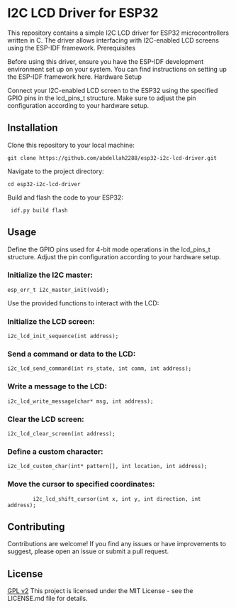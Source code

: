 # I2C LCD Driver for ESP32

This repository contains a simple I2C LCD driver for ESP32 microcontrollers written in C. The driver allows interfacing with I2C-enabled LCD screens using the ESP-IDF framework.
Prerequisites

Before using this driver, ensure you have the ESP-IDF development environment set up on your system. You can find instructions on setting up the ESP-IDF framework here.
Hardware Setup

Connect your I2C-enabled LCD screen to the ESP32 using the specified GPIO pins in the lcd_pins_t structure. Make sure to adjust the pin configuration according to your hardware setup.
## Installation

Clone this repository to your local machine:

``` git clone https://github.com/abdellah2288/esp32-i2c-lcd-driver.git ```

Navigate to the project directory:

```cd esp32-i2c-lcd-driver ```

Build and flash the code to your ESP32:

  ```  idf.py build flash ```

## Usage

Define the GPIO pins used for 4-bit mode operations in the lcd_pins_t structure. Adjust the pin configuration according to your hardware setup.

### Initialize the I2C master:


```
esp_err_t i2c_master_init(void);
```
Use the provided functions to interact with the LCD:

### Initialize the LCD screen:

```
i2c_lcd_init_sequence(int address);
```
### Send a command or data to the LCD:
```
i2c_lcd_send_command(int rs_state, int comm, int address);
```
### Write a message to the LCD:
```
i2c_lcd_write_message(char* msg, int address);
```
### Clear the LCD screen:
```
i2c_lcd_clear_screen(int address);
```
### Define a custom character:
```
i2c_lcd_custom_char(int* pattern[], int location, int address);
```
### Move the cursor to specified coordinates:
```
        i2c_lcd_shift_cursor(int x, int y, int direction, int address);
```
## Contributing

Contributions are welcome! If you find any issues or have improvements to suggest, please open an issue or submit a pull request.
## License
[GPL v2](https://www.gnu.org/licenses/old-licenses/gpl-2.0.txt)
This project is licensed under the MIT License - see the LICENSE.md file for details.

